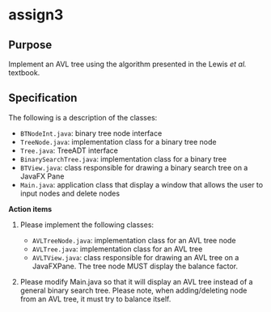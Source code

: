 # assign3

## Purpose
Implement an AVL tree using the algorithm presented in the Lewis *et al.* textbook. 

## Specification

The following is a description of the classes:

- <code>BTNodeInt.java</code>: binary tree node interface
- <code>TreeNode.java</code>: implementation class for a binary tree node
- <code>Tree.java</code>: TreeADT interface
- <code>BinarySearchTree.java</code>: implementation class for a binary tree
- <code>BTView.java</code>: class responsible for drawing a binary search tree on a JavaFX Pane
- <code>Main.java</code>: application class that display a window that allows the user to input nodes and delete nodes

**Action items**

1. Please implement the following classes:

    - <code>AVLTreeNode.java</code>: implementation class for an AVL tree node
    - <code>AVLTree.java</code>: implementation class for an AVL tree
    - <code>AVLTView.java</code>: class responsible for drawing an AVL tree on a JavaFXPane.  The tree node MUST display the balance factor.

2. Please modify Main.java so that it will display an AVL tree instead of a general binary search tree.  Please note, when adding/deleting node from an AVL tree, it must try to balance itself.

